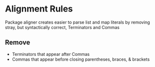 
# Alignment Rules

Package aligner creates easier to parse list and map literals by removing
stray, but syntactically correct, Terminators and Commas

## Remove

- Terminators that appear after Commas
- Commas that appear before closing parentheses, braces, & brackets

